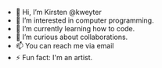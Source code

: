 - 👋 Hi, I’m Kirsten @kweyter
- 👀 I’m interested in computer programming.
- 🌱 I’m currently learning how to code.
- 💞️ I’m curious about collaborations.
- 📫 You can reach me via email
- ⚡ Fun fact: I'm an artist.

<!---
kweyter/kweyter is a ✨ special ✨ repository because its `README.md` (this file) appears on your GitHub profile.
You can click the Preview link to take a look at your changes.
--->
